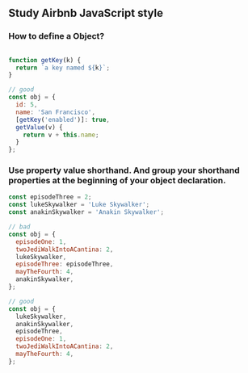 ## Study Airbnb JavaScript style

### How to define a Object?

```javascript

function getKey(k) {
  return `a key named ${k}`;
}

// good
const obj = {
  id: 5,
  name: 'San Francisco',
  [getKey('enabled')]: true,
  getValue(v) {
    return v + this.name;
  }
};
```

### Use property value shorthand. And group your shorthand properties at the beginning of your object declaration.

```javascript
const episodeThree = 2;
const lukeSkywalker = 'Luke Skywalker';
const anakinSkywalker = 'Anakin Skywalker';

// bad
const obj = {
  episodeOne: 1,
  twoJediWalkIntoACantina: 2,
  lukeSkywalker,
  episodeThree: episodeThree,
  mayTheFourth: 4,
  anakinSkywalker,
};

// good
const obj = {
  lukeSkywalker,
  anakinSkywalker,
  episodeThree,
  episodeOne: 1,
  twoJediWalkIntoACantina: 2,
  mayTheFourth: 4,
};
```

